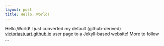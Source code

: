 ```yaml
---
layout: post
title: Hello, World!
---
```


Hello,World!  I *just* converted my default (github-derived) [victoriastuart.github.io](https://github.com/victoriastuart/victoriastuart.github.io) user page to a Jekyll-based website! More to follow ...
